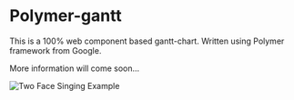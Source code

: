 Polymer-gantt
=============

This is a 100% web component based gantt-chart. Written using Polymer framework from Google.

More information will come soon...

![Two Face Singing Example](http://cl.ly/image/0N1X342c2c3Z/gantt.jpg)



